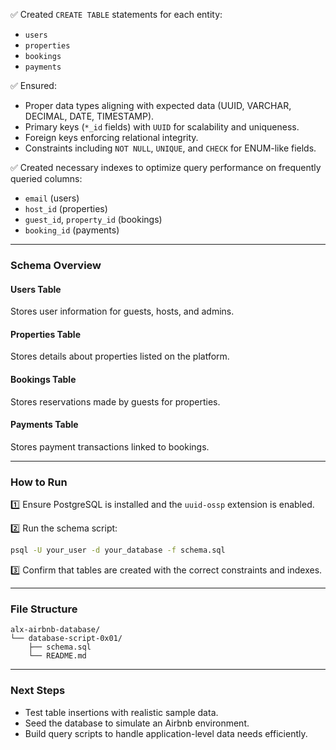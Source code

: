 ✅ Created `CREATE TABLE` statements for each entity:

* `users`
* `properties`
* `bookings`
* `payments`

✅ Ensured:

* Proper data types aligning with expected data (UUID, VARCHAR, DECIMAL, DATE, TIMESTAMP).
* Primary keys (`*_id` fields) with `UUID` for scalability and uniqueness.
* Foreign keys enforcing relational integrity.
* Constraints including `NOT NULL`, `UNIQUE`, and `CHECK` for ENUM-like fields.

✅ Created necessary indexes to optimize query performance on frequently queried columns:

* `email` (users)
* `host_id` (properties)
* `guest_id`, `property_id` (bookings)
* `booking_id` (payments)

---

### Schema Overview

#### Users Table

Stores user information for guests, hosts, and admins.

#### Properties Table

Stores details about properties listed on the platform.

#### Bookings Table

Stores reservations made by guests for properties.

#### Payments Table

Stores payment transactions linked to bookings.

---

### How to Run

1️⃣ Ensure PostgreSQL is installed and the `uuid-ossp` extension is enabled.

2️⃣ Run the schema script:

```bash
psql -U your_user -d your_database -f schema.sql
```

3️⃣ Confirm that tables are created with the correct constraints and indexes.

---

### File Structure

```
alx-airbnb-database/
└── database-script-0x01/
    ├── schema.sql
    └── README.md
```

---

### Next Steps

* Test table insertions with realistic sample data.
* Seed the database to simulate an Airbnb environment.
* Build query scripts to handle application-level data needs efficiently.
